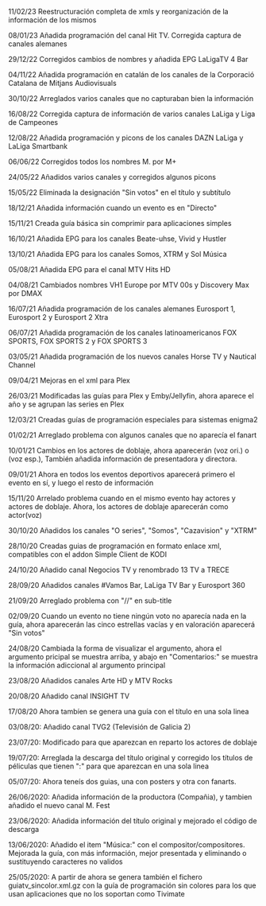 11/02/23 Reestructuración completa de xmls y reorganización de la información de los mismos

08/01/23 Añadida programación del canal Hit TV. Corregida captura de canales alemanes

29/12/22 Corregidos cambios de nombres y añadida EPG LaLigaTV 4 Bar

04/11/22 Añadida programación en catalán de los canales de la Corporació Catalana de Mitjans Audiovisuals

30/10/22 Arreglados varios canales que no capturaban bien la información

16/08/22 Corregida captura de información de varios canales LaLiga y Liga de Campeones

12/08/22 Añadida programación y picons de los canales DAZN LaLiga y LaLiga Smartbank

06/06/22 Corregidos todos los nombres M. por M+

24/05/22 Añadidos varios canales y corregidos algunos picons

15/05/22 Eliminada la designación "Sin votos" en el título y subtítulo

18/12/21 Añadida información cuando un evento es en "Directo"

15/11/21 Creada guía básica sin comprimir para aplicaciones simples

16/10/21 Añadida EPG para los canales Beate-uhse, Vivid y Hustler

13/10/21 Añadida EPG para los canales Somos, XTRM y Sol Música

05/08/21 Añadida EPG para el canal MTV Hits HD

04/08/21 Cambiados nombres VH1 Europe por MTV 00s y Discovery Max por DMAX

16/07/21 Añadida programación de los canales alemanes Eurosport 1, Eurosport 2 y Eurosport 2 Xtra

06/07/21 Añadida programación de los canales latinoamericanos FOX SPORTS, FOX SPORTS 2 y FOX SPORTS 3

03/05/21 Añadida programación de los nuevos canales Horse TV y Nautical Channel

09/04/21 Mejoras en el xml para Plex

26/03/21 Modificadas las guías para Plex y Emby/Jellyfin, ahora aparece el año y se agrupan las series en Plex

12/03/21
Creadas guías de programación especiales para sistemas enigma2

01/02/21
Arreglado problema con algunos canales que no aparecía el fanart

10/01/21
Cambios en los actores de doblaje, ahora aparecerán (voz ori.) o (voz esp.), También añadida información de presentadora y directora.

09/01/21
Ahora en todos los eventos deportivos aparecerá primero el evento en sí, y luego el resto de información

15/11/20
Arrelado problema cuando en el mismo evento hay actores y actores de doblaje. Ahora, los actores de doblaje aparecerán como actor(voz)

30/10/20
Añadidos los canales "O series", "Somos", "Cazavision" y "XTRM"

28/10/20
Creadas guias de programación en formato enlace xml, compatibles con el addon Simple Client de KODI

24/10/20
Añadido canal Negocios TV y renombrado 13 TV a TRECE

28/09/20
Añadidos canales #Vamos Bar, LaLiga TV Bar y Eurosport 360

21/09/20
Arreglado problema con "//" en sub-title

02/09/20
Cuando un evento no tiene ningún voto no aparecía nada en la guía, ahora aparecerán las cinco estrellas vacías y en valoración aparecerá "Sin votos"

24/08/20
Cambiada la forma de visualizar el argumento, ahora el argumento pricipal se muestra arriba, y abajo en "Comentarios:" se muestra la información adiccional al argumento principal

23/08/20
Añadidos canales Arte HD y MTV Rocks

20/08/20
Añadido canal INSIGHT TV

17/08/20
Ahora tambíen se genera una guía con el título en una sola linea

03/08/20:
Añadido canal TVG2 (Televisión de Galicia 2)

23/07/20:
Modificado para que aparezcan en reparto los actores de doblaje

19/07/20:
Arreglada la descarga del título original y corregido los títulos de péliculas que tienen ":" para que aparezcan en una sola linea

05/07/20:
Ahora teneís dos guias, una con posters y otra con fanarts.

26/06/2020:
Añadida información de la productora (Compañia), y tambien añadido el nuevo canal M. Fest

23/06/2020:
Añadida información del título original y mejorado el código de descarga

13/06/2020:
Añadido el item "Música:" con el compositor/compositores. Mejorada la guía, con más información, mejor presentada y eliminando o sustituyendo caracteres no validos

25/05/2020:
A partir de ahora se genera también el fichero guiatv_sincolor.xml.gz con la guía de programación sin colores para los que usan aplicaciones que no los soportan como Tivimate
